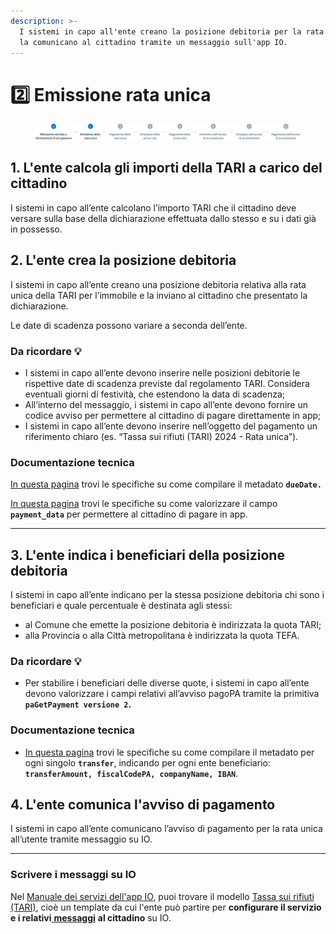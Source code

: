 ```yaml
---
description: >-
  I sistemi in capo all'ente creano la posizione debitoria per la rata unica e
  la comunicano al cittadino tramite un messaggio sull'app IO.
---
```


# 2️⃣ Emissione rata unica

<figure><img src=".gitbook/assets/image (1).png" alt="Sezione 2 di 8: Emissione della rata unica "><figcaption></figcaption></figure>

## 1. L'ente calcola gli importi della TARI a carico del cittadino

I sistemi in capo all’ente calcolano l’importo TARI che il cittadino deve versare sulla base della dichiarazione effettuata dallo stesso e su i dati già in possesso.

## 2. L'ente crea la posizione debitoria&#x20;

I sistemi in capo all’ente creano una posizione debitoria relativa alla rata unica della TARI per l’immobile e la inviano al cittadino che presentato la dichiarazione.

Le date di scadenza possono variare a seconda dell’ente.

### Da ricordare 💡&#x20;

* I sistemi in capo all’ente devono inserire nelle posizioni debitorie le rispettive date di scadenza previste dal regolamento TARI. Considera eventuali giorni di festività, che estendono la data di scadenza;
* All’interno del messaggio, i sistemi in capo all’ente devono fornire un codice avviso per permettere al cittadino di pagare direttamente in app;
* I sistemi in capo all’ente devono inserire nell’oggetto del pagamento un riferimento chiaro (es. “Tassa sui rifiuti (TARI) 2024 - Rata unica”).

### Documentazione tecnica

[In questa pagina](https://docs.pagopa.it/sanp/appendici/primitive#pagetpayment-1) trovi le specifiche su come compilare il metadato **`dueDate.`**

[In questa pagina](https://docs.pagopa.it/io-guida-tecnica/api-e-specifiche/api-messaggi/submit-a-message-passing-the-user-fiscal\_code-in-the-request-body#payment\_data) trovi le specifiche su come valorizzare il campo **`payment_data`** per permettere al cittadino di pagare in app.&#x20;

***

## 3. L'ente indica i beneficiari della posizione debitoria&#x20;

I sistemi in capo all’ente indicano per la stessa posizione debitoria chi sono i beneficiari e quale percentuale è destinata agli stessi:&#x20;

* al Comune che emette la posizione debitoria è indirizzata la quota TARI;&#x20;
* alla Provincia o alla Città metropolitana è indirizzata la quota TEFA.

### Da ricordare 💡&#x20;

* Per stabilire i beneficiari delle diverse quote, i sistemi in capo all’ente devono valorizzare i campi relativi all’avviso pagoPA tramite la primitiva **`paGetPayment versione 2`.**

### Documentazione tecnica

* [In questa pagina](https://docs.pagopa.it/sanp/appendici/primitive#pagetpayment-versione-2) trovi le specifiche su come compilare il metadato per ogni singolo **`transfer`**, indicando per ogni ente beneficiario: **`transferAmount, fiscalCodePA, companyName, IBAN`**.

## 4. L'ente comunica l'avviso di pagamento

I sistemi in capo all’ente comunicano l’avviso di pagamento per la rata unica all’utente tramite messaggio su IO.

***

### Scrivere i messaggi su IO

Nel [Manuale dei servizi dell'app IO](https://docs.pagopa.it/manuale-servizi), puoi trovare il modello [Tassa sui rifiuti (TARI)](https://docs.pagopa.it/i-modelli-dei-servizi/casa-e-utenze/tassa-sui-rifiuti-tari), cioè un template da cui l'ente può partire per **configurare il servizio e i relativi**[ **messaggi**](https://docs.pagopa.it/i-modelli-dei-servizi/casa-e-utenze/tassa-sui-rifiuti-tari#pagamento-a-rate-con-avviso-di-pagamento) **al cittadino** su IO.&#x20;
